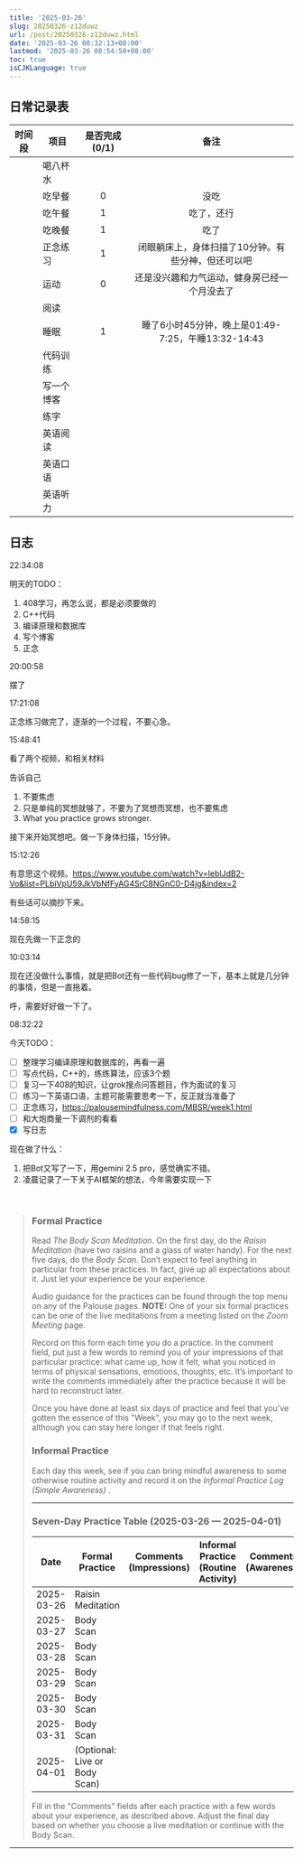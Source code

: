 ```yaml
---
title: '2025-03-26'
slug: 20250326-z12duwz
url: /post/20250326-z12duwz.html
date: '2025-03-26 08:32:13+08:00'
lastmod: '2025-03-26 08:54:50+08:00'
toc: true
isCJKLanguage: true
---
```






## 日常记录表

|时间段|项目|是否完成(0/1)|备注|
| --------| ------------| :-------------: | :--------------------------------------------------: |
||喝八杯水|||
||吃早餐|0|没吃|
||吃午餐|1|吃了，还行|
||吃晚餐|1|吃了|
||正念练习|1|闭眼躺床上，身体扫描了10分钟。有些分神，但还可以吧|
||运动|0|还是没兴趣和力气运动，健身房已经一个月没去了|
||阅读|||
||睡眠|1|睡了6小时45分钟，晚上是01:49-7:25，午睡13:32-14:43|
||代码训练|||
||写一个博客|||
||练字|||
||英语阅读|||
||英语口语|||
||英语听力|||

## 日志

22:34:08

明天的TODO：

1. 408学习，再怎么说，都是必须要做的
2. C++代码
3. 编译原理和数据库
4. 写个博客
5. 正念

20:00:58

摆了

17:21:08

正念练习做完了，逐渐的一个过程，不要心急。

15:48:41

看了两个视频，和相关材料

告诉自己

1. 不要焦虑
2. 只是单纯的冥想就够了，不要为了冥想而冥想，也不要焦虑
3. What you practice grows stronger.

接下来开始冥想吧。做一下身体扫描，15分钟。

15:12:26

有意思这个视频。https://www.youtube.com/watch?v=IeblJdB2-Vo&list=PLbiVpU59JkVbNfFyAG4SrC8NGnC0-D4jg&index=2

有些话可以摘抄下来。

14:58:15

现在先做一下正念的

10:03:14

现在还没做什么事情，就是把Bot还有一些代码bug修了一下，基本上就是几分钟的事情，但是一直拖着。

呼，需要好好做一下了。

08:32:22

今天TODO：

* [ ] 整理学习编译原理和数据库的，再看一遍
* [ ] 写点代码，C++的，练练算法，应该3个题
* [ ] 复习一下408的知识，让grok搜点问答题目，作为面试的复习
* [ ] 练习一下英语口语，主题可能需要思考一下，反正就当准备了
* [ ] 正念练习，https://palousemindfulness.com/MBSR/week1.html
* [ ] 和大炮商量一下调剂的看看
* [X] 写日志

现在做了什么：

1. 把Bot又写了一下，用gemini 2.5 pro，感觉确实不错。
2. 凌晨记录了一下关于AI框架的想法，今年需要实现一下

‍

> ### Formal Practice
>
> Read *The Body Scan Meditation*. On the first day, do the *Raisin Meditation* (have two raisins and a glass of water handy). For the next five days, do the *Body Scan*. Don’t expect to feel anything in particular from these practices. In fact, give up all expectations about it. Just let your experience be your experience.
>
> Audio guidance for the practices can be found through the top menu on any of the Palouse pages. **NOTE:**  One of your six formal practices can be one of the live meditations from a meeting listed on the *Zoom Meeting* page.
>
> Record on this form each time you do a practice. In the comment field, put just a few words to remind you of your impressions of that particular practice: what came up, how it felt, what you noticed in terms of physical sensations, emotions, thoughts, etc. It’s important to write the comments immediately after the practice because it will be hard to reconstruct later.
>
> Once you have done at least six days of practice and feel that you've gotten the essence of this "Week", you may go to the next week, although you can stay here longer if that feels right.
>
> ### Informal Practice
>
> Each day this week, see if you can bring mindful awareness to some otherwise routine activity and record it on the *Informal Practice Log (Simple Awareness)* .
>
> ---
>
> ### Seven-Day Practice Table (2025-03-26 — 2025-04-01)
>
> |Date|Formal Practice|Comments (Impressions)|Informal Practice (Routine Activity)|Comments (Awareness)|
> | ----------| -----------------------------| ----------------------| ------------------------------------| --------------------|
> |2025-03-26|Raisin Meditation||||
> |2025-03-27|Body Scan||||
> |2025-03-28|Body Scan||||
> |2025-03-29|Body Scan||||
> |2025-03-30|Body Scan||||
> |2025-03-31|Body Scan||||
> |2025-04-01|(Optional: Live or Body Scan)||||
>
> Fill in the "Comments" fields after each practice with a few words about your experience, as described above. Adjust the final day based on whether you choose a live meditation or continue with the Body Scan.

---

‍
